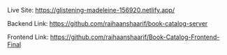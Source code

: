 Live Site: https://glistening-madeleine-156920.netlify.app/

Backend Link: https://github.com/raihaanshaarif/book-catalog-server

Frontend Link: https://github.com/raihaanshaarif/Book-Catalog-Frontend-Final

